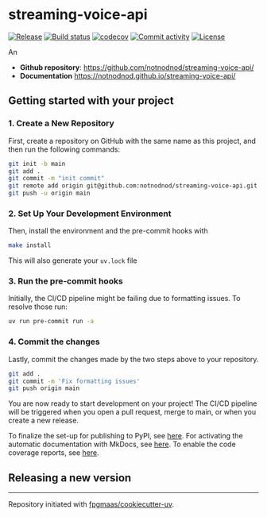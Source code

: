 # streaming-voice-api

[![Release](https://img.shields.io/github/v/release/notnodnod/streaming-voice-api)](https://img.shields.io/github/v/release/notnodnod/streaming-voice-api)
[![Build status](https://img.shields.io/github/actions/workflow/status/notnodnod/streaming-voice-api/main.yml?branch=main)](https://github.com/notnodnod/streaming-voice-api/actions/workflows/main.yml?query=branch%3Amain)
[![codecov](https://codecov.io/gh/notnodnod/streaming-voice-api/branch/main/graph/badge.svg)](https://codecov.io/gh/notnodnod/streaming-voice-api)
[![Commit activity](https://img.shields.io/github/commit-activity/m/notnodnod/streaming-voice-api)](https://img.shields.io/github/commit-activity/m/notnodnod/streaming-voice-api)
[![License](https://img.shields.io/github/license/notnodnod/streaming-voice-api)](https://img.shields.io/github/license/notnodnod/streaming-voice-api)

An

- **Github repository**: <https://github.com/notnodnod/streaming-voice-api/>
- **Documentation** <https://notnodnod.github.io/streaming-voice-api/>

## Getting started with your project

### 1. Create a New Repository

First, create a repository on GitHub with the same name as this project, and then run the following commands:

```bash
git init -b main
git add .
git commit -m "init commit"
git remote add origin git@github.com:notnodnod/streaming-voice-api.git
git push -u origin main
```

### 2. Set Up Your Development Environment

Then, install the environment and the pre-commit hooks with

```bash
make install
```

This will also generate your `uv.lock` file

### 3. Run the pre-commit hooks

Initially, the CI/CD pipeline might be failing due to formatting issues. To resolve those run:

```bash
uv run pre-commit run -a
```

### 4. Commit the changes

Lastly, commit the changes made by the two steps above to your repository.

```bash
git add .
git commit -m 'Fix formatting issues'
git push origin main
```

You are now ready to start development on your project!
The CI/CD pipeline will be triggered when you open a pull request, merge to main, or when you create a new release.

To finalize the set-up for publishing to PyPI, see [here](https://fpgmaas.github.io/cookiecutter-uv/features/publishing/#set-up-for-pypi).
For activating the automatic documentation with MkDocs, see [here](https://fpgmaas.github.io/cookiecutter-uv/features/mkdocs/#enabling-the-documentation-on-github).
To enable the code coverage reports, see [here](https://fpgmaas.github.io/cookiecutter-uv/features/codecov/).

## Releasing a new version



---

Repository initiated with [fpgmaas/cookiecutter-uv](https://github.com/fpgmaas/cookiecutter-uv).

